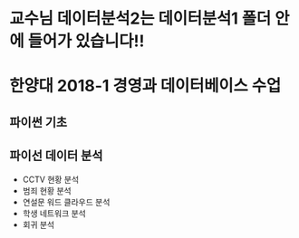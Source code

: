 # 교수님 데이터분석2는 데이터분석1 폴더 안에 들어가 있습니다!!
# 한양대 2018-1 경영과 데이터베이스 수업
## 파이썬 기초
## 파이선 데이터 분석
- CCTV 현황 분석
- 범죄 현황 분석
- 연설문 워드 클라우드 분석
- 학생 네트워크 분석
- 회귀 분석

